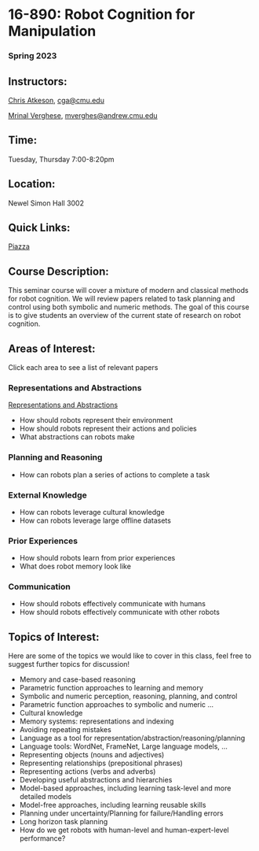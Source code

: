 # 16-890: Robot Cognition for Manipulation

### Spring 2023

## Instructors:

[Chris Atkeson](http://www.cs.cmu.edu/~cga/), cga@cmu.edu

[Mrinal Verghese](http://mrinal.verghese.org/), mverghes@andrew.cmu.edu

## Time:

Tuesday, Thursday 7:00-8:20pm

## Location:

Newel Simon Hall 3002

## Quick Links:

[Piazza](https://piazza.com/class/lcz1qgk5w8m7im)

## Course Description:

This seminar course will cover a mixture of modern and classical methods for robot cognition. We will review papers related to task planning and control using both symbolic and numeric methods. The goal of this course is to give students an overview of the current state of research on robot cognition.

## Areas of Interest:

Click each area to see a list of relevant papers

### Representations and Abstractions

[Representations and Abstractions](16-890%20Robot%20Cognition%20for%20Manipulation%20491afe6c2471458f8748d1a11c058a71/Representations%20and%20Abstractions%203b427b3a777f49e6947826225d826dfd.md)

- How should robots represent their environment
- How should robots represent their actions and policies
- What abstractions can robots make

### Planning and Reasoning

- How can robots plan a series of actions to complete a task

### External Knowledge

- How can robots leverage cultural knowledge
- How can robots leverage large offline datasets

### Prior Experiences

- How should robots learn from prior experiences
- What does robot memory look like

### Communication

- How should robots effectively communicate with humans
- How should robots effectively communicate with other robots

## Topics of Interest:

Here are some of the topics we would like to cover in this class, feel free to suggest further topics for discussion!

- Memory and case-based reasoning
- Parametric function approaches to learning and memory
- Symbolic and numeric perception, reasoning, planning, and control
- Parametric function approaches to symbolic and numeric …
- Cultural knowledge
- Memory systems: representations and indexing
- Avoiding repeating mistakes
- Language as a tool for representation/abstraction/reasoning/planning
- Language tools: WordNet, FrameNet, Large language models, …
- Representing objects (nouns and adjectives)
- Representing relationships (prepositional phrases)
- Representing actions (verbs and adverbs)
- Developing useful abstractions and hierarchies
- Model-based approaches, including learning task-level and more detailed models
- Model-free approaches, including learning reusable skills
- Planning under uncertainty/Planning for failure/Handling errors
- Long horizon task planning
- How do we get robots with human-level and human-expert-level performance?